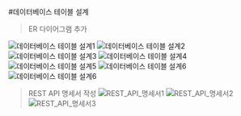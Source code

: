#데이터베이스 테이블 설계
>ER 다이어그램 추가

![데이터베이스 테이블 설계1](../../image/Database_테이블_설계_page-0001.jpg)
![데이터베이스 테이블 설계2](../../image/Database_테이블_설계_page-0002.jpg)
![데이터베이스 테이블 설계3](../../image/Database_테이블_설계_page-0003.jpg)
![데이터베이스 테이블 설계4](../../image/Database_테이블_설계_page-0004.jpg)
![데이터베이스 테이블 설계5](../../image/Database_테이블_설계_page-0005.jpg)
![데이터베이스 테이블 설계6](../../image/Database_테이블_설계_page-0006.jpg)
![데이터베이스 테이블 설계6](../../image/다이어그램.drawio.png)

>REST API 명세서 작성
![REST_API_명세서1](../../image/REST_API_명세서-0.png)
![REST_API_명세서2](../../image/REST_API_명세서-1.png)
![REST_API_명세서3](../../image/REST_API_명세서-2.png)
